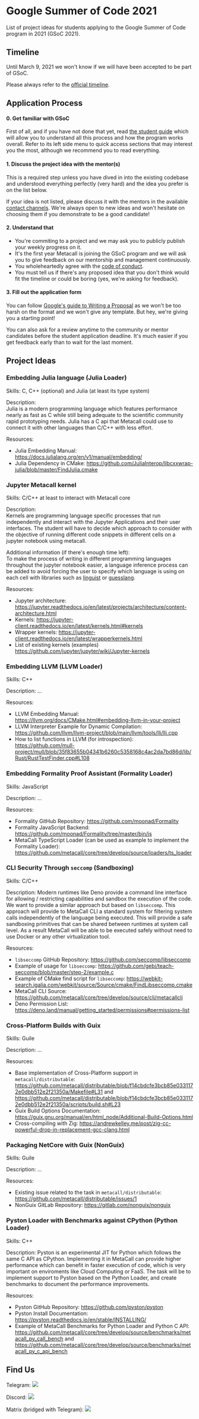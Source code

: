 # Google Summer of Code 2021
List of project ideas for students applying to the Google Summer of Code program in 2021 (GSoC 2021).

## Timeline

Until March 9, 2021 we won't know if we will have been accepted to be part of GSoC.

Please always refer to the [official timeline](https://summerofcode.withgoogle.com/how-it-works/#timeline). 
  
## Application Process

#### 0. Get familiar with GSoC

First of all, and if you have not done that yet, read [the student guide](https://google.github.io/gsocguides/student/) which will allow you to understand all this process and how the program works overall. Refer to its left side menu to quick access sections that may interest you the most, although we recommend you to read everything.  
  
#### 1. Discuss the project idea with the mentor(s)

This is a required step unless you have dived in into the existing codebase and understood everything perfectly (very hard) and the idea you prefer is on the list below.

If your idea is not listed, please discuss it with the mentors in the available [contact channels](https://github.com/metacall/gsoc-2021#find-us). We're always open to new ideas and won't hesitate on choosing them if you demonstrate to be a good candidate!  
  
#### 2. Understand that

- You're commiting to a project and we may ask you to publicly publish your weekly progress on it.
- It's the first year Metacall is joining the GSoC program and we will ask you to give feedback on our mentorship and management continuously.
- You wholeheartedly agree with the [code of conduct](https://github.com/metacall/core/blob/develop/.github/CODE_OF_CONDUCT.md).
- You must tell us if there's any proposed idea that you don't think would fit the timeline or could be boring (yes, we're asking for feedback).
  
#### 3. Fill out the application form

You can follow [Google's guide to Writing a Proposal](https://google.github.io/gsocguides/student/writing-a-proposal) as we won't be too harsh on the format and we won't give any template. But hey, we're giving you a starting point!

You can also ask for a review anytime to the community or mentor candidates before the student application deadline. It's much easier if you get feedback early than to wait for the last moment.
  

## Project Ideas


### Embedding Julia language (Julia Loader)

Skills: C, C++ (optional) and Julia (at least its type system)

Description:  
Julia is a modern programming language which features performance nearly as fast as C while still being adequate to the scientific community rapid prototyping needs. Julia has a C api that Metacall could use to connect it with other languages than C/C++ with less effort.

Resources: 
 - Julia Embedding Manual: https://docs.julialang.org/en/v1/manual/embedding/
 - Julia Dependency in CMake: https://github.com/JuliaInterop/libcxxwrap-julia/blob/master/FindJulia.cmake


### Jupyter Metacall kernel

Skills: C/C++ at least to interact with Metacall core

Description:  
Kernels are programming language specific processes that run independently and interact with the Jupyter Applications and their user interfaces. The student will have to decide which approach to consider with the objective of running different code snippets in different cells on a jupyter notebook using metacall.

Additional information (if there's enough time left):  
To make the process of writing in different programming languages throughout the jupyter notebook easier, a language inference process can be added to avoid forcing the user to specify which language is using on each cell with libraries such as [linguist](https://github.com/github/linguist) or [guesslang](https://github.com/yoeo/guesslang).

Resources:
 - Jupyter architecture: https://jupyter.readthedocs.io/en/latest/projects/architecture/content-architecture.html
 - Kernels: https://jupyter-client.readthedocs.io/en/latest/kernels.html#kernels
 - Wrapper kernels: https://jupyter-client.readthedocs.io/en/latest/wrapperkernels.html
 - List of existing kernels (examples) https://github.com/jupyter/jupyter/wiki/Jupyter-kernels


### Embedding LLVM (LLVM Loader)

Skills: C++

Description:
...

Resources:
 - LLVM Embedding Manual: https://llvm.org/docs/CMake.html#embedding-llvm-in-your-project
 - LLVM Interpreter Example for Dynamic Compilation: https://github.com/llvm/llvm-project/blob/main/llvm/tools/lli/lli.cpp
 - How to list functions in LLVM (for introspection): https://github.com/mull-project/mull/blob/35f83655b04341b6260c5358168c4ac2da7bd86d/lib/Rust/RustTestFinder.cpp#L108

### Embedding Formality Proof Assistant (Formality Loader)

Skills: JavaScript

Description:
...

Resources:
 - Formality GitHub Repository: https://github.com/moonad/Formality
 - Formality JavaScript Backend: https://github.com/moonad/Formality/tree/master/bin/js
 - MetaCall TypeScript Loader (can be used as example to implement the Formality Loader): https://github.com/metacall/core/tree/develop/source/loaders/ts_loader

### CLI Security Through `seccomp` (Sandboxing)

Skills: C/C++

Description:
Modern runtimes like Deno provide a command line interface for allowing / restricting capabilities and sandbox the execution of the code. We want to provide a similar approach but based on `libseccomp`. This approach will provide to MetaCall CLI a standard system for filtering system calls independently of the language being executed. This will provide a safe sandboxing primitives that can be shared between runtimes at system call level. As a result MetaCall will be able to be executed safely without need to use Docker or any other virtualization tool.

Resources:
 - `libseccomp` GitHub Repository: https://github.com/seccomp/libseccomp
 - Example of usage for `libseccomp`: https://github.com/gebi/teach-seccomp/blob/master/step-2/example.c
 - Example of CMake find script for `libseccomp`: https://webkit-search.igalia.com/webkit/source/Source/cmake/FindLibseccomp.cmake
 - MetaCall CLI Source: https://github.com/metacall/core/tree/develop/source/cli/metacallcli
 - Deno Permission List: https://deno.land/manual/getting_started/permissions#permissions-list

### Cross-Platform Builds with Guix

Skills: Guile

Description:
...

Resources:
 - Base implementation of Cross-Platform support in `metacall/distributable`: https://github.com/metacall/distributable/blob/f14cbdcfe3bcb85e0331172e0dbb512e2f21350a/Makefile#L31 and https://github.com/metacall/distributable/blob/f14cbdcfe3bcb85e0331172e0dbb512e2f21350a/scripts/build.sh#L23
 - Guix Build Options Documentation: https://guix.gnu.org/manual/en/html_node/Additional-Build-Options.html
 - Cross-compiling with Zig: https://andrewkelley.me/post/zig-cc-powerful-drop-in-replacement-gcc-clang.html

### Packaging NetCore with Guix (NonGuix)

Skills: Guile

Description:
...

Resources:
 - Existing issue related to the task in `metacall/distributable`: https://github.com/metacall/distributable/issues/1
 - NonGuix GitLab Repository: https://gitlab.com/nonguix/nonguix

### Pyston Loader with Benchmarks against CPython (Python Loader)

Skills: C++

Description:
Pyston is an experimental JIT for Python which follows the same C API as CPython. Implementing it in MetaCall can provide higher performance which can benefit in faster execution of code, which is very important on enviroments like Cloud Computing or FaaS. The task will be to implement support to Pyston based on the Python Loader, and create benchmarks to document the performance improvements.

Resources:
 - Pyston GitHub Repository: https://github.com/pyston/pyston
 - Pyston Install Documentation: https://pyston.readthedocs.io/en/stable/INSTALLING/
 - Example of MetaCall Benchmarks for Python Loader and Python C API: https://github.com/metacall/core/tree/develop/source/benchmarks/metacall_py_call_bench and https://github.com/metacall/core/tree/develop/source/benchmarks/metacall_py_c_api_bench

## Find Us

Telegram:
<a href="https://t.me/joinchat/BMSVbBatp0Vi4s5l4VgUgg" alt="Telegram"><img src="https://img.shields.io/static/v1?label=metacall&message=join&color=blue&logo=telegram&style=flat" /></a>

Discord: 
  <a href="https://discord.gg/upwP4mwJWa" alt="Discord"><img src="https://img.shields.io/discord/781987805974757426?label=discord&style=flat" /></a>

Matrix (bridged with Telegram):
  <a href="https://matrix.to/#/#metacall:matrix.org" alt="Matrix"><img src="https://img.shields.io/matrix/metacall:matrix.org?label=matrix&style=flat" /></a>
